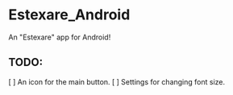 # Estexare_Android
An "Estexare" app for Android!



## TODO:  
[ ] An icon for the main button.
[ ] Settings for changing font size.
